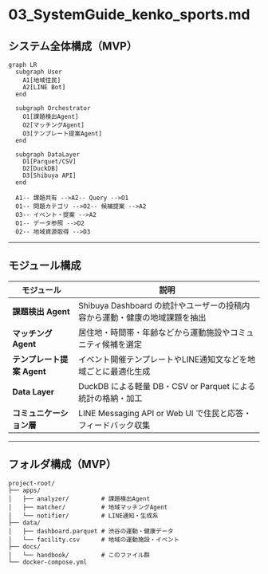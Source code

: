 # 03_SystemGuide_kenko_sports.md

## システム全体構成（MVP）

```mermaid
graph LR
  subgraph User
    A1[地域住民]
    A2[LINE Bot]
  end

  subgraph Orchestrator
    O1[課題検出Agent]
    O2[マッチングAgent]
    O3[テンプレート提案Agent]
  end

  subgraph DataLayer
    D1[Parquet/CSV]
    D2[DuckDB]
    D3[Shibuya API]
  end

  A1-- 課題共有 -->A2-- Query -->O1
  O1-- 問題カテゴリ -->O2-- 候補提案 -->A2
  O3-- イベント・提案 -->A2
  O1-- データ参照 -->D2
  O2-- 地域資源取得 -->D3
```

---

## モジュール構成

| モジュール | 説明 |
|------------|------|
| **課題検出 Agent** | Shibuya Dashboard の統計やユーザーの投稿内容から運動・健康の地域課題を抽出 |
| **マッチング Agent** | 居住地・時間帯・年齢などから運動施設やコミュニティ候補を選定 |
| **テンプレート提案 Agent** | イベント開催テンプレートやLINE通知文などを地域ごとに最適化生成 |
| **Data Layer** | DuckDB による軽量 DB・CSV or Parquet による統計の格納・加工 |
| **コミュニケーション層** | LINE Messaging API or Web UI で住民と応答・フィードバック収集 |

---

## フォルダ構成（MVP）

```
project-root/
├── apps/
│   ├── analyzer/         # 課題検出Agent
│   ├── matcher/          # 地域マッチングAgent
│   └── notifier/         # LINE通知・生成系
├── data/
│   ├── dashboard.parquet # 渋谷の運動・健康データ
│   └── facility.csv      # 地域の運動施設・イベント
├── docs/
│   └── handbook/         # このファイル群
└── docker-compose.yml
```
